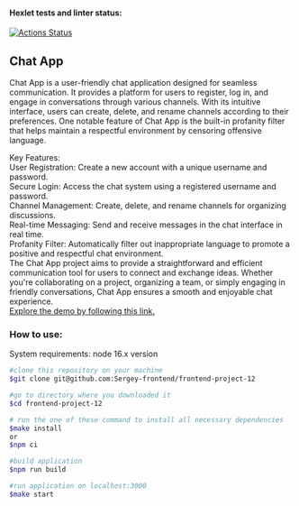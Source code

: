 #### Hexlet tests and linter status:
[![Actions Status](https://github.com/Sergey-frontend/frontend-project-12/workflows/hexlet-check/badge.svg)](https://github.com/Sergey-frontend/frontend-project-12/actions)
## Chat App
Chat App is a user-friendly chat application designed for seamless communication. It provides a platform for users to register, log in, and engage in conversations through various channels. With its intuitive interface, users can create, delete, and rename channels according to their preferences. One notable feature of Chat App is the built-in profanity filter that helps maintain a respectful environment by censoring offensive language.

Key Features:<br>
User Registration: Create a new account with a unique username and password.<br>
Secure Login: Access the chat system using a registered username and password.<br>
Channel Management: Create, delete, and rename channels for organizing discussions.<br>
Real-time Messaging: Send and receive messages in the chat interface in real time.<br>
Profanity Filter: Automatically filter out inappropriate language to promote a positive and respectful chat environment.<br>
The Chat App project aims to provide a straightforward and efficient communication tool for users to connect and exchange ideas. Whether you're collaborating on a project, organizing a team, or simply engaging in friendly conversations, Chat App ensures a smooth and enjoyable chat experience.<br>
[Explore the demo by following this link.](https://frontend-project-12-production-83e2.up.railway.app)
### How to use:
System requirements: node 16.x version
```bash
#clone this repository on your machine
$git clone git@github.com:Sergey-frontend/frontend-project-12

#go to directory where you downloaded it
$cd frontend-project-12

# run the one of these command to install all necessary dependencies
$make install
or
$npm ci

#build application
$npm run build

#run application on localhost:3000
$make start
```
